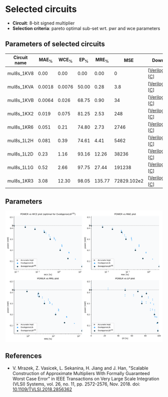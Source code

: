 
Selected circuits
===================
 - **Circuit**: 8-bit signed multiplier
 - **Selection criteria**: pareto optimal sub-set wrt. pwr and wce parameters

Parameters of selected circuits
----------------------------

| Circuit name | MAE<sub>%</sub> | WCE<sub>%</sub> | EP<sub>%</sub> | MRE<sub>%</sub> | MSE | Download |
| --- |  --- | --- | --- | --- | --- | --- | 
| mul8s_1KV8 | 0.00 | 0.00 | 0.00 | 0.00 | 0 |   [[Verilog<sub>PDK45</sub>](mul8s_1KV8_pdk45.v)] [[C](mul8s_1KV8.c)] |
| mul8s_1KVA | 0.0018 | 0.0076 | 50.00 | 0.28 | 3.8 |   [[Verilog<sub>PDK45</sub>](mul8s_1KVA_pdk45.v)] [[C](mul8s_1KVA.c)] |
| mul8s_1KVB | 0.0064 | 0.026 | 68.75 | 0.90 | 34 |   [[Verilog<sub>PDK45</sub>](mul8s_1KVB_pdk45.v)] [[C](mul8s_1KVB.c)] |
| mul8s_1KX2 | 0.019 | 0.075 | 81.25 | 2.53 | 248 |   [[Verilog<sub>PDK45</sub>](mul8s_1KX2_pdk45.v)] [[C](mul8s_1KX2.c)] |
| mul8s_1KR6 | 0.051 | 0.21 | 74.80 | 2.73 | 2746 |   [[Verilog<sub>PDK45</sub>](mul8s_1KR6_pdk45.v)] [[C](mul8s_1KR6.c)] |
| mul8s_1L2H | 0.081 | 0.39 | 74.61 | 4.41 | 5462 |   [[Verilog<sub>PDK45</sub>](mul8s_1L2H_pdk45.v)] [[C](mul8s_1L2H.c)] |
| mul8s_1L2D | 0.23 | 1.16 | 93.16 | 12.26 | 38236 |   [[Verilog<sub>PDK45</sub>](mul8s_1L2D_pdk45.v)] [[C](mul8s_1L2D.c)] |
| mul8s_1L1G | 0.52 | 2.66 | 97.75 | 27.44 | 191238 |   [[Verilog<sub>PDK45</sub>](mul8s_1L1G_pdk45.v)] [[C](mul8s_1L1G.c)] |
| mul8s_1KR3 | 3.08 | 12.30 | 98.05 | 135.77 | 72829.102e2 |   [[Verilog<sub>PDK45</sub>](mul8s_1KR3_pdk45.v)] [[C](mul8s_1KR3.c)] |
    
Parameters
--------------
![Parameters figure](fig.png)

References
--------------
   - V. Mrazek, Z. Vasicek, L. Sekanina, H. Jiang and J. Han, "Scalable Construction of Approximate Multipliers With Formally Guaranteed Worst Case Error" in IEEE Transactions on Very Large Scale Integration (VLSI) Systems, vol. 26, no. 11, pp. 2572-2576, Nov. 2018. doi: [10.1109/TVLSI.2018.2856362](https://dx.doi.org/10.1109/TVLSI.2018.2856362)

             